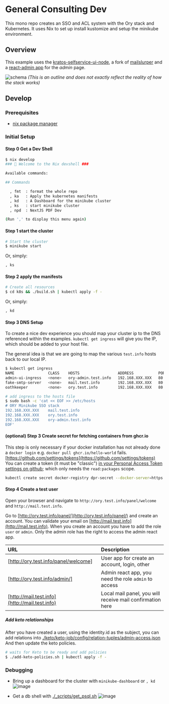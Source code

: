 # General Consulting Dev

This mono repo creates an SSO and ACL system with the Ory stack and
Kubernetes. It uses Nix to set up install kustomize and setup the minikube environment.

## Overview

This example uses the [kratos-selfservice-ui-node](https://github.com/ory/kratos-selfservice-ui-node), a fork of [mailslurper](https://github.com/pngouin/mailslurper) and a [react-admin app](https://github.com/pngouin/react-admin-ory) for the _admin_ page.

![schema](_assets/diagram.png) _(This is an outline and does not exactly reflect
the reality of how the stack works)_

## Develop

### Prerequisites

- [nix package manager](https://nixos.org/download)

### Initial Setup

#### Step 0 Get a Dev Shell

```bash
$ nix develop
### ️🔨 Welcome to the Nix devshell ###

Available commands:

## Commands

  , fmt  : format the whole repo
  , ka   : Apply the kubernetes manifests
  , kd   : A Dashboard for the minikube cluster
  , ks   : start minikube cluster
  , npd  : NextJS PDF Dev

(Run ',' to display this menu again)
```

#### Step 1 start the cluster

```sh
# Start the cluster
$ minikube start
```

Or, simply:

```sh
, ks
```

#### Step 2 apply the manifests

```sh
# Create all resources
$ cd k8s && ./build.sh | kubectl apply -f -
```

Or, simply:

```sh
, kd
```

#### Step 3 DNS Setup

To create a nice dev experience you should map your cluster ip to the DNS referenced within the examples. `kubectl get ingress` will give you the IP, which should be added to your host file.

The general idea is that we are going to map the various `test.info` hosts back to our local IP.

```sh
$ kubectl get ingress
NAME               CLASS    HOSTS                 ADDRESS           PORTS   AGE
admin-ui-ingress   <none>   ory-admin.test.info   192.168.XXX.XXX   80      119s
fake-smtp-server   <none>   mail.test.info        192.168.XXX.XXX   80      119s
oathkeeper         <none>   ory.test.info         192.168.XXX.XXX   80      119s

# add ingress to the hosts file
$ sudo bash -c 'cat << EOF >> /etc/hosts
# ORY Minikube SSO stack
192.168.XXX.XXX    mail.test.info
192.168.XXX.XXX    ory.test.info
192.168.XXX.XXX    ory-admin.test.info
EOF'
```

#### (optional) Step 3 Create secret for fetching containers from ghcr.io

This step is only necessary if your docker installation has not already done a `docker login` e.g. `docker pull ghcr.io/hello-world` fails.
[https://github.com/settings/tokens](https://github.com/settings/tokens)
You can create a token (it must be "classic") [in your Personal Access Token settings on github](https://github.com/settings/tokens); which only needs the `read:packages` scope.

```sh
kubectl create secret docker-registry dpr-secret --docker-server=https://ghcr.io --docker-username=mygithubusername --docker-password=mygithubreadtoken --docker-email=mygithubemail
```

#### Step 4 Create a test user

Open your browser and navigate to `http://ory.test.info/panel/welcome` and
`http://mail.test.info`.

Go to [http://ory.test.info/panel/](http://ory.test.info/panel/) and create an account. You can validate your
email on [http://mail.test.info](http://mail.test.info). When you create an account you have to add the
role `user` or `admin`. Only the admin role has the right to access the admin
react app.

| URL                                            | Description                                               |
| :--------------------------------------------- | :-------------------------------------------------------- |
| [http://ory.test.info/panel/welcome]           | User app for create an account, login, other              |
| [http://ory.test.info/admin/]                  | Admin react app, you need the role `admin` to access      |
| [http://mail.test.info](http://mail.test.info) | Local mail panel, you will receive mail confirmation here |

##### Add keto relationships

After you have created a user, using the identity.id as the subject, you can add relations into [./keto/keto-job/config/relation-tuples/admin-access.json](./keto/keto-job/config/relation-tuples/admin-access.json)
And then update the keto policies.

```sh
# waits for Keto to be ready and add policies
$ ./add-keto-policies.sh | kubectl apply -f -
```

### Debugging

- Bring up a dashboard for the cluster with `minikube-dashboard` or `, kd`
  ![image](https://github.com/General-Consulting/keto-kratos-oathkeeper-k8s/assets/143022822/08f08543-d0b4-4d7b-8cf9-82394c772c19)

- Get a db shell with [./\_scripts/get_psql.sh](./_scripts/get_psql.sh)
  ![image](https://github.com/General-Consulting/keto-kratos-oathkeeper-k8s/assets/143022822/a937a1f1-c9f8-4316-9e10-ac64d3eccfc4)
